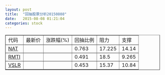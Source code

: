 ```yaml
---
layout: post
title:  "回抽股票分析20150808"
date:   2015-08-08 01:21:04
categories: stock
---
```

<script type="text/javascript">
var stockList = []
stockList.push('gb_nat');
stockList.push('gb_rmti');
stockList.push('gb_vslr');
</script>
<table border="1">
 <tr>
 <td>代码</td>
 <td>最新价</td>
 <td>涨跌幅(%)</td>
 <td>回抽比例</td>
 <td>阻力</td>
 <td>支撑</td>
</tr>
  <tr id="nat">
  <td><a href="http://stock.finance.sina.com.cn/usstock/quotes/NAT.html" target="_blank">NAT</a></td><td></td><td></td><td>0.763</td><td>17.225</td><td>14.14</td></tr>
  <tr id="rmti">
  <td><a href="http://stock.finance.sina.com.cn/usstock/quotes/RMTI.html" target="_blank">RMTI</a></td><td></td><td></td><td>0.491</td><td>18.5</td><td>9.265</td></tr>
  <tr id="vslr">
  <td><a href="http://stock.finance.sina.com.cn/usstock/quotes/VSLR.html" target="_blank">VSLR</a></td><td></td><td></td><td>0.453</td><td>15.37</td><td>10.84</td></tr>
</table>

